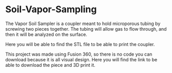 # Soil-Vapor-Sampling

The Vapor Soil Sampler is a coupler meant to hold microporous tubing by screwing two pieces together. The tubing will allow gas to flow through, and then it will be analyzed on the surface.

Here you will be able to find the STL file to be able to print the coupler.

This project was made using Fusion 360, so there is no code you can download because it is all visual design. Here you will find the link to be able to download the piece and 3D print it. 
